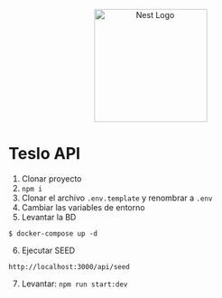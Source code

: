 <p align="center">
  <a href="http://nestjs.com/" target="blank"><img src="https://nestjs.com/img/logo-small.svg" width="200" alt="Nest Logo" /></a>
</p>

# Teslo API

1. Clonar proyecto
2. ```npm i```
3. Clonar el archivo ```.env.template``` y renombrar a ```.env```
4. Cambiar las variables de entorno
5. Levantar la BD

```
$ docker-compose up -d
```
6. Ejecutar SEED
```
http://localhost:3000/api/seed
```

7. Levantar: ```npm run start:dev```